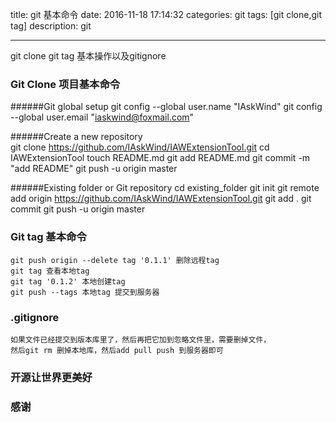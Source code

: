 title: git 基本命令
date: 2016-11-18 17:14:32
categories: git
tags: [git clone,git tag]
description: git

---
git clone git tag 基本操作以及gitignore

<!--more-->
### Git Clone 项目基本命令


######Git global setup
	git config --global user.name "IAskWind"
	git config --global user.email "iaskwind@foxmail.com"
	
######Create a new repository	
	git clone https://github.com/IAskWind/IAWExtensionTool.git
	cd IAWExtensionTool
	touch README.md
	git add README.md
	git commit -m "add README"
	git push -u origin master

######Existing folder or Git repository
	cd existing_folder
	git init
	git remote add origin https://github.com/IAskWind/IAWExtensionTool.git
	git add .
	git commit
	git push -u origin master		
		
### Git tag 基本命令
	git push origin --delete tag '0.1.1' 删除远程tag
	git tag 查看本地tag
	git tag '0.1.2' 本地创建tag
	git push --tags 本地tag 提交到服务器
	
### .gitignore
	如果文件已经提交到版本库里了，然后再把它加到忽略文件里，需要删掉文件，
	然后git rm 删掉本地库，然后add pull push 到服务器即可
	
### 开源让世界更美好   
### 感谢
